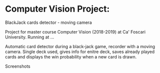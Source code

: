 
# Computer Vision Project: 
BlackJack cards detector - moving camera

Project for master course Computer Vision (2018-2019) at Ca' Foscari University.
Running at ...

Automatic card detector during a black-jack game, recorder with a moving camera.
Single deck used, gives info for enitre deck, saves already played cards 
and displays the win probability when a new card is drawn.

Screenshots
